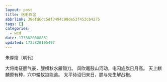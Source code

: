 ```yaml
---
layout: post
title: 送毛伯温
abbrlink: 38efd6dc5df3494c98de53f453cb4275
tags: []
categories:
  - wcd
date: 1733820088851
updated: 1733820105407
---
```


朱厚熜〔明代〕

大将南征胆气豪，腰横秋水雁翎刀。
风吹鼍鼓山河动，电闪旌旗日月高。
天上麒麟原有种，穴中蝼蚁岂能逃。
太平待诏归来日，朕与先生解战袍。
